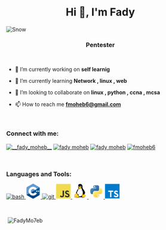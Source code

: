 <h1 align="center">Hi 👋, I'm Fady</h1>

<img src="https://rare-gallery.com/uploads/posts/356218-4k-wallpaper.jpg" align="center" alt="Snow" width="1000">
<h3 align="center">Pentester</h3>
<img src="https://user-images.githubusercontent.com/71278733/172068867-ba3de80b-dc63-44c0-a31b-0ba74c244163.gif" width="500" height="3">


- 🔭 I’m currently working on **self learnig**

- 🌱 I’m currently learning **Network , linux , web**

- 👯 I’m looking to collaborate on **linux , python , ccna , mcsa**

- 📫 How to reach me **fmoheb6@gmail.com**

<img src="https://user-images.githubusercontent.com/71278733/172068867-ba3de80b-dc63-44c0-a31b-0ba74c244163.gif" width="500" height="3">



<h3 align="left">Connect with me:</h3>
<p align="left">
<a href="[https://www.linkedin.com/in/fadymo7eb/](https://www.linkedin.com/in/fadymoheb/)" target="blank"><img align="center" src="https://raw.githubusercontent.com/rahuldkjain/github-profile-readme-generator/master/src/images/icons/Social/twitter.svg" alt="__fady_moheb__" height="30" width="40" /></a>
<a href="https://linkedin.com/in/fady moheb" target="blank"><img align="center" src="https://raw.githubusercontent.com/rahuldkjain/github-profile-readme-generator/master/src/images/icons/Social/linked-in-alt.svg" alt="fady moheb" height="30" width="40" /></a>
<a href="https://www.facebook.com/profile.php?id=100083295194726" target="blank"><img align="center" src="https://raw.githubusercontent.com/rahuldkjain/github-profile-readme-generator/master/src/images/icons/Social/facebook.svg" alt="fady moheb" height="30" width="40" /></a>
<a href="https://www.hackerrank.com/fmoheb6" target="blank"><img align="center" src="https://raw.githubusercontent.com/rahuldkjain/github-profile-readme-generator/master/src/images/icons/Social/hackerrank.svg" alt="fmoheb6" height="30" width="40" /></a>
</p>
<img src="https://user-images.githubusercontent.com/71278733/172068867-ba3de80b-dc63-44c0-a31b-0ba74c244163.gif" width="500" height="3">

<h3 align="left">Languages and Tools:</h3>
<p align="left"> <a href="https://www.gnu.org/software/bash/" target="_blank" rel="noreferrer"> <img src="https://www.vectorlogo.zone/logos/gnu_bash/gnu_bash-icon.svg" alt="bash" width="40" height="40"/> </a> <a href="https://www.w3schools.com/cpp/" target="_blank" rel="noreferrer"> <img src="https://raw.githubusercontent.com/devicons/devicon/master/icons/cplusplus/cplusplus-original.svg" alt="cplusplus" width="40" height="40"/> </a> <a href="https://git-scm.com/" target="_blank" rel="noreferrer"> <img src="https://www.vectorlogo.zone/logos/git-scm/git-scm-icon.svg" alt="git" width="40" height="40"/> </a> <a href="https://developer.mozilla.org/en-US/docs/Web/JavaScript" target="_blank" rel="noreferrer"> <img src="https://raw.githubusercontent.com/devicons/devicon/master/icons/javascript/javascript-original.svg" alt="javascript" width="40" height="40"/> </a> <a href="https://www.linux.org/" target="_blank" rel="noreferrer"> <img src="https://raw.githubusercontent.com/devicons/devicon/master/icons/linux/linux-original.svg" alt="linux" width="40" height="40"/> </a> <a href="https://www.python.org" target="_blank" rel="noreferrer"> <img src="https://raw.githubusercontent.com/devicons/devicon/master/icons/python/python-original.svg" alt="python" width="40" height="40"/> </a> <a href="https://www.typescriptlang.org/" target="_blank" rel="noreferrer"> <img src="https://raw.githubusercontent.com/devicons/devicon/master/icons/typescript/typescript-original.svg" alt="typescript" width="40" height="40"/> </a> </p>
<img src="https://user-images.githubusercontent.com/71278733/172068867-ba3de80b-dc63-44c0-a31b-0ba74c244163.gif" width="500" height="3">

<p>&nbsp;<img align="center" src="https://github-readme-stats.vercel.app/api?username=fadymo7eb&show_icons=true&locale=en&bg_color=0D1117&hide_border=true&theme=discord_old_blurple" alt="FadyMo7eb" align="left"/>

